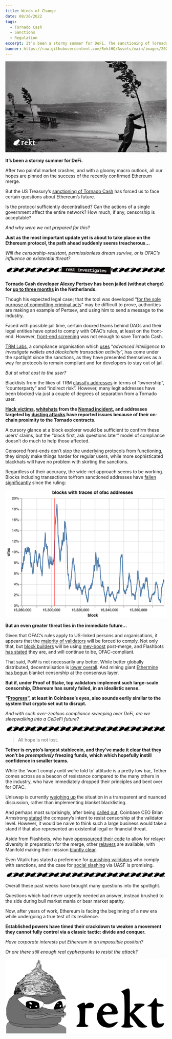```yaml
---
title: Winds of Change
date: 08/26/2022
tags:
  - Tornado Cash
  - Sanctions
  - Regulation
excerpt: It’s been a stormy summer for DeFi. The sanctioning of Tornado Cash has forced us to face certain questions about Ethereum’s future. Will the censorship-resistant, permissionless dream survive, or is OFAC’s influence an existential threat?
banner: https://raw.githubusercontent.com/RektHQ/Assets/main/images/2022/08/woc-header.png
---
```


![](https://raw.githubusercontent.com/RektHQ/Assets/main/images/2022/08/woc-header.png)

**It’s been a stormy summer for DeFi.**

After two painful market crashes, and with a gloomy macro outlook, all our hopes are pinned on the success of the recently confirmed Ethereum merge.

But the US Treasury’s [sanctioning of Tornado Cash](https://rekt.news/eye-of-the-storm/) has forced us to face certain questions about Ethereum’s future.

Is the protocol sufficiently decentralised? Can the actions of a single government affect the entire network? How much, if any, censorship is acceptable?

_And why were we not prepared for this?_

**Just as the most important update yet is about to take place on the Ethereum protocol, the path ahead suddenly seems treacherous…**

_Will the censorship-resistant, permissionless dream survive, or is OFAC’s influence an existential threat?_

![](https://raw.githubusercontent.com/RektHQ/Assets/main/images/2021/09/rekt-investigates-linebreak.png)

**Tornado Cash developer Alexey Pertsev has been jailed (without charge) for [up to three months](https://www.coindesk.com/policy/2022/08/24/alleged-tornado-developer-pertsev-must-stay-in-jail-dutch-judge-rules/) in the Netherlands.**

Though his expected legal case; that the tool was developed “[for the sole purpose of committing criminal acts](https://twitter.com/fund_defi/status/1559906169082499073)” may be difficult to prove, authorities are making an example of Pertsev, and using him to send a message to the industry.

Faced with possible jail time, certain doxxed teams behind DAOs and their legal entities have opted to comply with OFAC’s rules, at least on the front-end. However, [front-end screening](https://twitter.com/TornadoCash/status/1514904975037669386) was not enough to save Tornado Cash.

[TRM Labs](https://www.trmlabs.com/), a compliance organisation which [uses](https://twitter.com/ChainLinkGod/status/1560728626395369472) “_advanced intelligence to investigate wallets and blockchain transaction activity_”, has come under the spotlight since the sanctions, as they have presented themselves as a way for protocols to remain compliant and for developers to stay out of jail.

_But at what cost to the user?_

Blacklists from the likes of TRM [classify addresses](https://www.trmlabs.com/post/how-defi-platforms-are-using-data-from-trm-labs-to-respond-to-tornado-cash-sanctions) in terms of “ownership”, “counterparty” and “indirect risk”. However, many legit addresses have been blocked via just a couple of degrees of separation from a Tornado user.

**[Hack victims](https://depression2022.substack.com/p/8172022-my-eth-wallet-is-wrongly), [whitehats](https://twitter.com/zachxbt/status/1560718069881765888) from the [Nomad incident](https://rekt.news/nomad-rekt/), and addresses targeted by [dusting attacks](https://twitter.com/justinsuntron/status/1558397647165091840) have reported issues because of their on-chain proximity to the Tornado contracts.**

A cursory glance at a block explorer would be sufficient to confirm these users’ claims, but the “block first, ask questions later” model of compliance doesn’t do much to help those affected.

Censored front-ends don’t stop the underlying protocols from functioning, they simply make things harder for regular users, while more sophisticated blackhats will have no problem with skirting the sanctions.

Regardless of their accuracy, the wide-net approach seems to be working. Blocks including transactions to/from sanctioned addresses have [fallen significantly](https://twitter.com/bantg/status/1560994714328997888) since the ruling:

![](https://raw.githubusercontent.com/RektHQ/Assets/main/images/2022/08/woc-blocks.png)

**But an even greater threat lies in the immediate future…**

Given that OFAC’s rules apply to US-linked persons and organisations, it appears that the [majority of validators](https://twitter.com/TheEylon/status/1558911348255461378) will be forced to comply. Not only that, but [block builders](https://www.blocknative.com/blog/ethereum-block-building) will be using [mev-boost](https://writings.flashbots.net/writings/why-run-mevboost/) post-merge, and Flashbots [has stated](https://twitter.com/bantg/status/1559948198508118016) they are, and will continue to be, OFAC-compliant.

That said, PoW is not necessarily any better. While better globally distributed, decentralisation is [lower overall](https://twitter.com/bantg/status/1561385167868010498). And mining giant [Ethermine has begun](https://twitter.com/takenstheorem/status/1560690035955011585) blanket censorship at the consensus layer.

**But if, under Proof of Stake, top validators implement such large-scale censorship, Ethereum has surely failed, in an idealistic sense.**

**“[Progress](https://twitter.com/brian_armstrong/status/1561455357448183808)”, at least in Coinbase’s eyes, also sounds eerily similar to the system that crypto set out to disrupt.**

_And with such over-zealous compliance sweeping over DeFi, are we sleepwalking into a CeDeFi future?_

![](https://raw.githubusercontent.com/RektHQ/Assets/main/images/2021/03/rekt-linebreak.png)

>All hope is not lost.

**Tether is crypto’s largest stablecoin, and they’ve [made it clear](https://tether.to/en/tether-holds-firm-on-decision-not-to-freeze-tornado-cash-addresses-awaits-law-enforcement-instruction/) that they won’t be _preemptively_ freezing funds, which which hopefully instill confidence in smaller teams.**

While the ‘won’t comply until we’re told to’ attitude is a pretty low bar, Tether comes across as a beacon of resistance compared to the many others in the industry, who have immediately dropped their principles and bent over for OFAC.

Uniswap is currently [weighing up](https://github.com/Uniswap/interface/pull/4418) the situation in a transparent and nuanced discussion, rather than implementing blanket blacklisting.

And perhaps most surprisingly, after being [called out](https://twitter.com/LefterisJP/status/1558944794658873344), Coinbase CEO Brian Armstrong [stated](https://twitter.com/brian_armstrong/status/1560016827253551104) the company’s intent to resist censorship at the validator level. However, it would be naive to think such a large business would take a stand if that also represented an existential legal or financial threat.

Aside from Flashbots, who have [opensourced their code](https://writings.flashbots.net/writings/Flashbots-Relay-open-sourcing/) to allow for relayer diversity in preparation for the merge, other [relayers](https://twitter.com/bantg/status/1559959987278995457) are available, with Manifold making their mission [bluntly clear](https://twitter.com/foldfinance/status/1561052463305658368).

Even Vitalik has stated a preference for [punishing validators](https://twitter.com/VitalikButerin/status/1559271315080679432) who comply with sanctions, and the case for [social slashing](https://ercwl.medium.com/the-case-for-social-slashing-59277ff4d9c7) via UASF is promising.

![](https://raw.githubusercontent.com/RektHQ/Assets/main/images/2021/03/rekt-linebreak.png)

Overall these past weeks have brought many questions into the spotlight.

Questions which had never urgently needed an answer, instead brushed to the side during bull market mania or bear market apathy.

Now, after years of work, Ethereum is facing the beginning of a new era while undergoing a true test of its resilience.

**Established powers have timed their crackdown to weaken a movement they cannot fully control via a classic tactic: divide and conquer.**

_Have corporate interests put Ethereum in an impossible position?_

_Or are there still enough real cypherpunks to resist the attack?_

![](https://raw.githubusercontent.com/RektHQ/Assets/main/images/2022/08/woc-conc.png)
